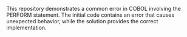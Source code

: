 This repository demonstrates a common error in COBOL involving the PERFORM statement. The initial code contains an error that causes unexpected behavior, while the solution provides the correct implementation. 
